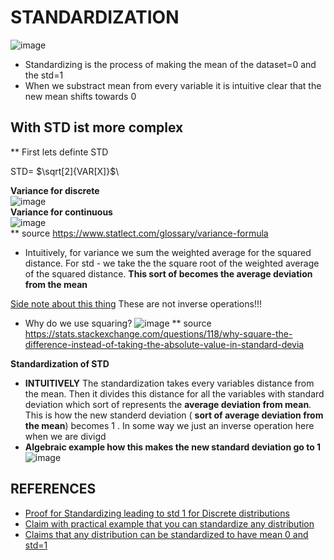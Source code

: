# STANDARDIZATION 
![image](https://user-images.githubusercontent.com/21141607/201044628-6c509cf1-c3a7-4e89-a138-c7fd5629d657.png)

+ Standardizing is the process of making the mean of the dataset=0 and the std=1 
+ When we substract mean from every variable it is intuitive clear that the new mean shifts towards 0 

## With STD ist more complex 

** First lets definte STD

STD= $\sqrt[2]{VAR[X]}$\      

**Variance for discrete**      
![image](https://user-images.githubusercontent.com/21141607/201299573-6b13b125-3e73-4482-90f6-b46914bbdbbc.png)       
**Variance for continuous**        
![image](https://user-images.githubusercontent.com/21141607/201299543-4479a0c7-b0f7-491e-ab0a-808eee6928be.png)     
** source https://www.statlect.com/glossary/variance-formula

+ Intuitively, for variance we sum the weighted average for the squared distance. 
For std - we take the the square root of the weighted average of the squared distance. **This sort of becomes the average deviation from the mean**

[Side note about this thing](https://github.com/AndresNamm/study/blob/main/calculus/summation_sqrt.md) These are not inverse operations!!! 

+ Why do we use squaring?
![image](https://user-images.githubusercontent.com/21141607/201306101-607179d8-4056-4bbc-881c-a8c35cda1104.png)
** source https://stats.stackexchange.com/questions/118/why-square-the-difference-instead-of-taking-the-absolute-value-in-standard-devia


**Standardization of STD**    


+ **INTUITIVELY** The standardization takes every variables distance from the mean. Then it divides this distance for all the variables with standard deviation which sort of represents the **average deviation from mean**. This is how the new standerd deviation ( **sort of average deviation from the mean**) becomes 1 . In some way we just an inverse operation here when we are divigd
+ **Algebraic example how this makes the new standard deviation go to 1**
![image](https://user-images.githubusercontent.com/21141607/201306556-a1bcba09-a768-4248-919a-6f32bef68f2c.png)



## REFERENCES

+ [Proof for Standardizing leading to std 1 for Discrete distributions](https://math.stackexchange.com/questions/1550194/how-do-i-prove-standardizing-a-normally-distributed-random-variable)
+ [Claim with practical example that you can standardize any distribution](https://stats.stackexchange.com/questions/365164/standardization-of-non-normal-features)    
+ [Claims that any distribution can be standardized to have mean 0 and std=1](https://365datascience.com/tutorials/statistics-tutorials/standardization/)
   
